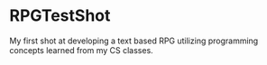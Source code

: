 # RPGTestShot
My first shot at developing a text based RPG utilizing programming concepts learned from my CS classes.
